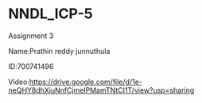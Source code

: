 # NNDL_ICP-5

Assignment 3

Name:Prathin reddy junnuthula

ID:700741496

Video:https://drive.google.com/file/d/1e-neQHY8dhXiuNnfCjmelPMamTNtCI1T/view?usp=sharing 
